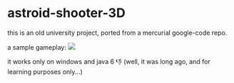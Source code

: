 # astroid-shooter-3D
this is an old university project, ported from a mercurial google-code repo.

a sample gameplay:
[![](http://img.youtube.com/vi/vi4yQI6z3BQ/0.jpg)](http://www.youtube.com/watch?v=vi4yQI6z3BQ)

it works only on windows and java 6 :-1: (well, it was long ago, and for learning purposes only...)
